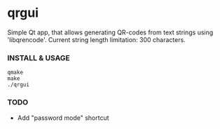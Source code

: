 qrgui
=====

Simple Qt app, that allows generating QR-codes from text strings using 'libqrencode'. Current string length limitation: 300 characters.

### INSTALL & USAGE

    qmake
    make
    ./qrgui

### TODO

* Add "password mode" shortcut


